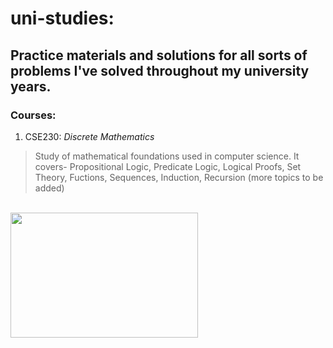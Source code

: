 # uni-studies:
## Practice materials and solutions for all sorts of problems I've solved throughout my university years.
### Courses:
1. CSE230: _Discrete Mathematics_<br>
> Study of mathematical foundations used in computer science. It covers- Propositional Logic, Predicate Logic, Logical Proofs, Set Theory, Fuctions, Sequences, Induction, Recursion (more topics to be added)


<br>
<img src="https://scontent.fdac23-1.fna.fbcdn.net/v/t39.30808-6/448771025_1029940402038498_5219900129628661214_n.jpg?stp=cp6_dst-jpg&_nc_cat=111&ccb=1-7&_nc_sid=833d8c&_nc_ohc=BgNbbnIwRUQQ7kNvgEURW4K&_nc_ht=scontent.fdac23-1.fna&oh=00_AYCZCLsD5M81z7MkBjd14ErKQ45Qi58oDATNrZThfiw_cg&oe=66974BA5" width="300" height="200">
